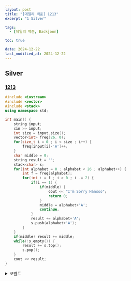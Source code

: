 ```yaml
---
layout: post
title: "[데일리 백준] 1213"
excerpt: "1 Silver"

tags:
  - [데일리 백준, Backjoon]

toc: true

date: 2024-12-22
last_modified_at: 2024-12-22
---
```

## Silver
### [1213][def]

```c++
#include <iostream>
#include <vector>
#include <stack>
using namespace std;

int main() {
    string input;
    cin >> input;
    int size = input.size();
    vector<int> freq(26, 0);
    for(size_t i = 0 ; i < size ; i++) {
        freq[input[i]-'A']++;
    }
    char middle = 0;
    string result = "";
    stack<char> s;
    for(int alphabet = 0 ; alphabet < 26 ; alphabet++) {
        int f = freq[alphabet];
        for(int i = f ; i > 0 ; i -= 2) {
            if(i == 1) {
                if(middle) {
                    cout << "I'm Sorry Hansoo";
                    return 0;
                }
                middle = alphabet+'A';
                continue;
            }
            result += alphabet+'A';
            s.push(alphabet+'A');
        }
    }
    if(middle) result += middle;
    while(!s.empty()) {
        result += s.top();
        s.pop();
    }
    cout << result;
}
```

<details>
<summary>코멘트</summary>
<div markdown="1">

- 문자열 + 구현

</div>
</details>

[def]: https://www.acmicpc.net/problem/1213